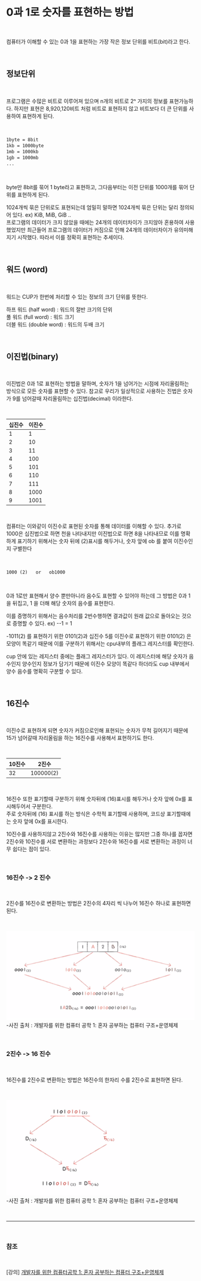 # 0과 1로 숫자를 표현하는 방법

<br>

컴퓨터가 이해할 수 있는 0과 1을 표현하는 가장 작은 정보 단위를 비트(bit)라고 한다.

<br>

## 정보단위

<br>

프로그램은 수많은 비트로 이루어져 있으며 n개의 비트로 2ⁿ 가지의 정보를 표현가능하다. 하지만 표현은 8,920,120비트 처럼 비트로 표현하지 않고 비트보다 더 큰 단위를 사용하여 표현하게 된다.

<br>

```
1byte = 8bit
1kb = 1000byte
1mb = 1000kb
1gb = 1000mb
...
```

<br>

byte만 8bit를 묶어 1 byte라고 표현하고, 그다음부터는 이전 단위를 1000개를 묶어 단위를 표현하게 된다.

1024개씩 묶은 단위로도 표현되는데 엄밀히 말하면 1024개씩 묶은 단위는 달리 정의되어 있다. ex) KiB, MiB, GiB ..   
프로그램의 데이터가 크지 않았을 때에는 24개의 데이터차이가 크지않아 혼용하여 사용했었지만 최근들어
프로그램의 데이터가 커짐으로 인해 24개의 데이터차이가 유의미해지기 시작했다. 따라서 이를 정확히 표현하는 추세이다.

<br>

## 워드 (word)

<br>

워드는 CUP가 한번에 처리할 수 있는 정보의 크기 단위를 뜻한다.

하프 워드 (half word) : 워드의 절반 크기의 단위   
풀 워드 (full word) : 워드 크기   
더블 워드 (double word) : 워드의 두배 크기

<br>

## 이진법(binary)

<br>

이진법은 0과 1로 표현하는 방법을 말하며, 숫자가 1을 넘어가는 시점에 자리올림하는 방식으로 모든 숫자를 표현할 수 있다.
참고로 우리가 일상적으로 사용하는 진법은 숫자가 9를 넘어갈때 자리올림하는 십진법(decimal) 이라한다.

<br>

|십진수|이진수|
|-----|------|
|1|1|
|2|10|
|3|11|
|4|100|
|5|101|
|6|110|
|7|111|
|8|1000|
|9|1001|

<br>

컴퓨터는 이와같이 이진수로 표현된 숫자를 통해 데이터를 이해할 수 있다. 추가로 1000은 십진법으로 하면 천을 나타내지만 이진법으로 하면 8을 나타내므로 이를 명확하게 표기하기 위해서는 숫자 뒤에 (2)표시를 해두거나, 숫자 앞에 ob 를 붙여 이진수인지 구별한다

<br>

```
1000 (2)   or   ob1000 
```

<br>

0과 1로만 표현해서 양수 뿐만아니라 음수도 표현할 수 있어야 하는데 그 방법은 0과 1 을 뒤집고, 1 을 더해 해당 숫자의 음수를 표현한다.

이를 증명하기 위해서는 음수처리를 2번수행하면 결과값이 원래 값으로 돌아오는 것으로
증명할 수 있다. ex) --1 = 1 
 
-1011(2) 를 표현하기 위한 0101(2)과 십진수 5를 이진수로 표현하기 위한 0101(2) 은 모양이 똑같기 때문에 이를 구분하기 위해서는 cpu내부의 플래그 레지스터를 확인한다.

cup 안에 있는 레지스터 중에는 플래그 레지스터가 있다. 이 레지스터에 해당 숫자가 음수인지 양수인지 정보가 담기기 때문에 이진수 모양이 똑같다 하더라도 cup 내부에서 양수 음수를 명확히 구분할 수 있다.

<br>

## 16진수

<br>

이진수로 표현하게 되면 숫자가 커짐으로인해 표현되는 숫자가 무척 길어지기 때문에 15가 넘어갈때 자리올림을 하는 16진수를 사용해서 표현하기도 한다.

<br>

|10진수|2진수|
|-----|-----|
|32|100000(2)|

<br>

16진수 또한 표기할때 구분하기 위해 숫자뒤에 (16)표시를 해두거나 숫자 앞에 0x를 표시해두어서 구분한다.   
주로 숫자뒤에 (16) 표시를 하는 방식은 수학적 표기할때 사용하며, 코드상 표기할때에는 숫자 앞에 0x를 표시한다.

10진수를 사용하지않고 2진수와 16진수를 사용하는 이유는 많지만 그중 하나를 꼽자면 2진수와 10진수를 서로 변환하는 과정보다 2진수와 16진수를 서로 변환하는 과정이 너무 쉽다는 점이 있다.

<br>

### 16진수 -> 2 진수

<br>

2진수를 16진수로 변환하는 방법은 2진수의 4자리 씩 나누어 16진수 하나로 표현하면 된다.

<br>

![ex_screenshot](./img/16%EC%A7%84%EC%88%98%20%EB%B3%80%ED%99%98.png)   
-사진 출처 : 개발자를 위한 컴퓨터 공학 1: 혼자 공부하는 컴퓨터 구조+운영체제

<br>

### 2진수 -> 16 진수

<br>

16진수를 2진수로 변환하는 방법은 16진수의 한자리 수를 2진수로 표현하면 된다.

<br>

![ex_screenshot](./img/2%EC%A7%84%EC%88%98%20%EB%B3%80%ED%99%98.png)   
-사진 출처 : 개발자를 위한 컴퓨터 공학 1: 혼자 공부하는 컴퓨터 구조+운영체제

<br>

--- 

<br>


### 참조

<br>

[강의] [개발자를 위한 컴퓨터공학 1: 혼자 공부하는 컴퓨터 구조+운영체제](https://www.inflearn.com/course/%ED%98%BC%EC%9E%90-%EA%B3%B5%EB%B6%80%ED%95%98%EB%8A%94-%EC%BB%B4%ED%93%A8%ED%84%B0%EA%B5%AC%EC%A1%B0-%EC%9A%B4%EC%98%81%EC%B2%B4%EC%A0%9C)
